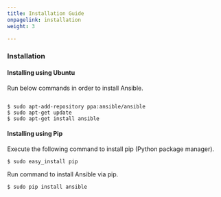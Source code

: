 ```yaml
---
title: Installation Guide
onpagelink: installation
weight: 3

---
```


### **Installation**

#### Installing using Ubuntu

Run below commands in order to install Ansible.

 ```

$ sudo apt-add-repository ppa:ansible/ansible
$ sudo apt-get update
$ sudo apt-get install ansible

```

#### Installing using Pip

Execute the following command to install pip (Python package manager).

 ```
$ sudo easy_install pip
```

Run command to install Ansible via pip.

 ```
$ sudo pip install ansible
```
